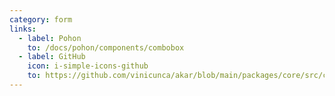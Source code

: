 ```yaml
---
category: form
links:
  - label: Pohon
    to: /docs/pohon/components/combobox
  - label: GitHub
    icon: i-simple-icons-github
    to: https://github.com/vinicunca/akar/blob/main/packages/core/src/combobox/index.ts
---
```

